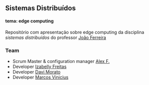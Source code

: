 
## Sistemas Distribuídos 
#### tema: edge computing

Repositório com apresentação sobre edge computing da disciplina _sistemas distribuídos_ do professor [João Ferreira](https://github.com/joaoferreirape)


### Team
* Scrum Master & configuration manager [Alex F.](https://github.com/alexfrnn)
* Developer [Izabelly Freitas](https://github.com/Izahfreitas)
* Developer [Davi Morato](https://github.com/DaviM-afk)
* Developer [Marcos Vinicius](https://github.com/Marcosvfnascimento)